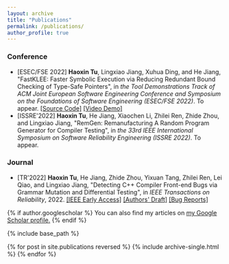 ```yaml
---
layout: archive
title: "Publications"
permalink: /publications/
author_profile: true
---
```

### Conference

 * [ESEC/FSE 2022] **Haoxin Tu**, Lingxiao Jiang, Xuhua Ding, and He Jiang, "FastKLEE: Faster Symbolic Execution via Reducing Redundant Bound Checking of Type-Safe Pointers", in *the Tool Demonstrations Track of ACM Joint European Software Engineering Conference and Symposium on the Foundations of Software Engineering (ESEC/FSE 2022)*. To appear. [[Source Code]](https://github.com/haoxintu/FastKLEE) [[Video Demo]](https://youtu.be/fjV_a3kt-mo)
 * [ISSRE'2022] **Haoxin Tu**, He Jiang, Xiaochen Li, Zhilei Ren, Zhide Zhou, and Lingxiao Jiang, "RemGen: Remanufacturing A Random Program Generator for Compiler Testing", in *the 33rd IEEE International Symposium on Software Reliability Engineering (ISSRE 2022)*. To appear.


### Journal

 * [TR'2022] **Haoxin Tu**, He Jiang, Zhide Zhou, Yixuan Tang, Zhilei Ren, Lei Qiao, and Lingxiao Jiang, "Detecting C++ Compiler Front-end Bugs via Grammar Mutation and Differential Testing", in *IEEE Transactions on Reliability*, 2022. [[IEEE Early Access]](https://ieeexplore.ieee.org/document/9777893) [[Authors' Draft]](https://haoxintu.github.io/files/tr-2022-draft.pdf) [[Bug Reports]](https://github.com/haoxintu/CCOFT/blob/main/reported-bugs.md)

{% if author.googlescholar %}
  You can also find my articles on <u><a href="{{author.googlescholar}}">my Google Scholar profile</a>.</u>
{% endif %}

{% include base_path %}

{% for post in site.publications reversed %}
  {% include archive-single.html %}
{% endfor %}
